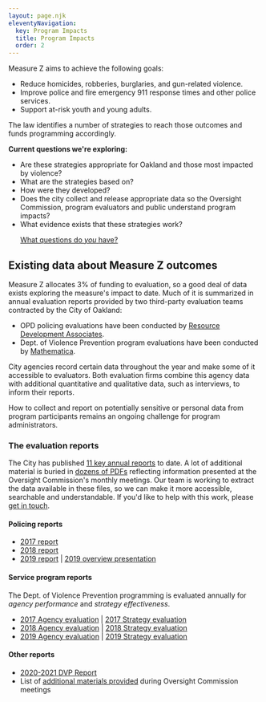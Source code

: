 ```yaml
---
layout: page.njk
eleventyNavigation:
  key: Program Impacts
  title: Program Impacts
  order: 2
---
```


Measure Z aims to achieve the following goals:

- Reduce homicides, robberies, burglaries, and gun-related violence.
- Improve police and fire emergency 911 response times and other police services.
- Support at-risk youth and young adults.

The law identifies a number of strategies to reach those outcomes and funds programming accordingly.

<div class="alert alert-info" role="alert">
<p><b>Current questions we're exploring:</b>

- Are these strategies appropriate for Oakland and those most impacted by violence?
- What are the strategies based on?
- How were they developed?
- Does the city collect and release appropriate data so the Oversight Commission, program evaluators and public understand program impacts?
- What evidence exists that these strategies work?</p>
<a class="btn btn-primary" href="https://bit.ly/fps-interest" role="button">What questions do <i>you</i> have?</a>
</div>




## Existing data about Measure Z outcomes

Measure Z allocates 3% of funding to evaluation, so a good deal of data exists exploring the measure's impact to date. Much of it is summarized in annual evaluation reports provided by two third-party evaluation teams contracted by the City of Oakland:

- OPD policing evaluations have been conducted by [Resource Development Associates](https://rdaconsulting.com/).
- Dept. of Violence Prevention program evaluations have been conducted by [Mathematica](https://www.mathematica.org/).

City agencies record certain data throughout the year and make some of it accessible to evaluators. Both evaluation firms combine this agency data with additional quantitative and qualitative data, such as interviews, to inform their reports.

<div class="alert alert-info" role="alert">
How to collect and report on potentially sensitive or personal data from program participants remains an ongoing challenge for program administrators.
</div>


### The evaluation reports

The City has published [11 key annual reports](https://www.oaklandca.gov/documents/measure-z-reports-and-evaluation-data) to date. A lot of additional material is buried in [dozens of PDFs](https://www.oaklandca.gov/boards-commissions/public-safety-and-services-violence-prevention-oversight-commission/meetings) reflecting information presented at the Oversight Commission's monthly meetings. Our team is working to extract the data available in these files, so we can make it more accessible, searchable and understandable. If you'd like to help with this work, please [get in touch](https://bit.ly/fps-interest).

#### Policing reports

- [2017 report](https://cao-94612.s3.amazonaws.com/documents/MZ_2017-Policing-Eval-Year-1.pdf)
- [2018 report](https://cao-94612.s3.amazonaws.com/documents/MZ__2018-Policing-Eval-Year-2.pdf)
- [2019 report](https://cao-94612.s3.amazonaws.com/documents/MZ__2018-Policing-Eval-Year-3.pdf) | [2019 overview presentation](https://cao-94612.s3.amazonaws.com/documents/Presentation-2019-Measure-Z-Year-3-Evaluation-by-Resource-Development-Associates-2.25.20.pdf)  

#### Service program reports
The Dept. of Violence Prevention programming is evaluated annually for *agency performance* and *strategy effectiveness*.

- [2017 Agency evaluation](https://cao-94612.s3.amazonaws.com/documents/2016-2017-OU-Agency-Report-4.13.18-final.pdf) | [2017 Strategy evaluation](https://cao-94612.s3.amazonaws.com/documents/Oakland-Unite-Strategy-Evaluation_Final-11172017.pdf)
- [2018 Agency evaluation](https://cao-94612.s3.amazonaws.com/documents/2016-2018-OU-Agency-Report.pdf) | [2018 Strategy evaluation](https://cao-94612.s3.amazonaws.com/documents/Oakland-Unite-2017-2018-Strategy-Evaluation-Report.pdf)
- [2019 Agency evaluation](https://cao-94612.s3.amazonaws.com/documents/2016-2019-OU-Agency-Report_Final_Revised_submitted-5-15-2020.pdf) | [2019 Strategy evaluation](https://cao-94612.s3.amazonaws.com/documents/Oakland-Unite-2018-2019-Strategy-Evaluation-CSE-Youth-Intervention.pdf)

#### Other reports
- [2020-2021 DVP Report](https://cao-94612.s3.amazonaws.com/documents/Presentation-2020-Overview-of-DVP-MZ-Funding.pdf)
- List of [additional materials provided](https://www.oaklandca.gov/boards-commissions/public-safety-and-services-violence-prevention-oversight-commission/meetings) during Oversight Commission meetings

